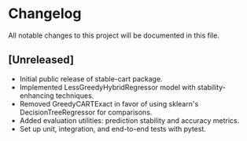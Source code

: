 # Changelog

All notable changes to this project will be documented in this file.

## [Unreleased]

- Initial public release of stable-cart package.
- Implemented LessGreedyHybridRegressor model with stability-enhancing techniques.
- Removed GreedyCARTExact in favor of using sklearn's DecisionTreeRegressor for comparisons.
- Added evaluation utilities: prediction stability and accuracy metrics.
- Set up unit, integration, and end-to-end tests with pytest.